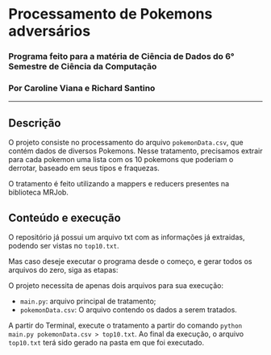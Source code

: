 # Processamento de Pokemons adversários
### Programa feito para a matéria de Ciência de Dados do 6° Semestre de Ciência da Computação

### Por Caroline Viana e Richard Santino

---

## Descrição
O projeto consiste no processamento do arquivo `pokemonData.csv`, que contém dados de diversos Pokemons. Nesse tratamento, precisamos extrair para cada pokemon uma lista com os 10 pokemons que poderiam o derrotar, baseado em seus tipos e fraquezas.

O tratamento é feito utilizando a mappers e reducers presentes na biblioteca MRJob.

## Conteúdo e execução

O repositório já possui um arquivo txt com as informações já extraidas, podendo ser vistas no `top10.txt`.

Mas caso deseje executar o programa desde o começo, e gerar todos os arquivos do zero, siga as etapas:

O projeto necessita de apenas dois arquivos para sua execução:
- `main.py`: arquivo principal de tratamento;
- `pokemonData.csv`: O arquivo contendo os dados a serem tratados.

A partir do Terminal, execute o tratamento a partir do comando `python main.py pokemonData.csv > top10.txt`.  Ao final da execução, o arquivo `top10.txt` terá sido gerado na pasta em que foi executado.
